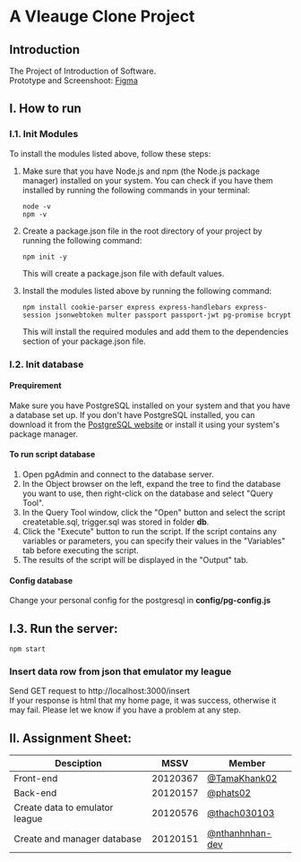 
# A Vleauge Clone Project
## Introduction
The Project of Introduction of Software.  
Prototype and Screenshoot: [Figma](https://www.figma.com/file/DBvkN0jidLcpPNNL2kO4jI/Prototype-for-NMCNPM?node-id=0%3A1&t=DEb25AthAiwD7i8J-1)
## I. How to run
###  I.1. Init Modules
To install the modules listed above, follow these steps:  
<ol> 
<li>Make sure that you have Node.js and npm (the Node.js package manager) installed on your system. You can check if you have them installed by running the following commands in your terminal:  

```console 
node -v  
npm -v
```
<li>
Create a package.json file in the root directory of your project by running the following command:  

```console
npm init -y
```
This will create a package.json file with default values.
<li> 
Install the modules listed above by running the following command:  

```console
npm install cookie-parser express express-handlebars express-session jsonwebtoken multer passport passport-jwt pg-promise bcrypt
```
This will install the required modules and add them to the dependencies section of your package.json file.</li>
</ol>  

### I.2. Init database   
#### Prequirement  
Make sure you have PostgreSQL installed on your system and that you have a database set up. If you don't have PostgreSQL installed, you can download it from the <a href='https://www.postgresql.org/'>PostgreSQL website</a> or install it using your system's package manager.  
#### To run script database
<ol>
<li>Open pgAdmin and connect to the database server.</li>
<li>In the Object browser on the left, expand the tree to find the database you want to use, then right-click on the database and select "Query Tool".</li>
<li>In the Query Tool window, click the "Open" button and select the script createtable.sql, trigger.sql was stored in folder <b>db</b>.</li>
<li>Click the "Execute" button to run the script. If the script contains any variables or parameters, you can specify their values in the "Variables" tab before executing the script.</li>
<li>The results of the script will be displayed in the "Output" tab.</li>
</ol>    


####  Config database  

Change your personal config for the postgresql in <b>config/pg-config.js</b>


## I.3. Run the server:  
```console
npm start
```
### Insert data row from json that emulator my league
Send GET request to http://localhost:3000/insert  
If your response is html that my home page, it was success, otherwise it may fail. Please let we know if you have a problem at any step.
## II. Assignment Sheet:
| Desciption | MSSV | Member|
| --- | ----------- |-------|
| Front-end | 20120367 |<a href='https://github.com/TamaKhank02'>@TamaKhank02</a>
| Back-end | 20120157 |<a href='https://github.com/phats02'>@phats02</a>|
|Create data to emulator league|20120576|<a href='https://github.com/thach030103'>@thach030103</a>|
|Create and manager database|20120151|<a href='https://github.com/nthanhnhan-dev'>@nthanhnhan-dev</a>|
